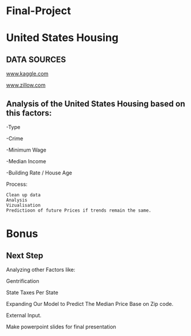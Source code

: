 # Final-Project

# United States Housing

## DATA SOURCES

www.kaggle.com

www.zillow.com

## Analysis of the United States Housing based on this factors:

-Type

-Crime

-Minimum Wage

-Median Income

-Building Rate / House Age


Process:

    Clean up data
    Analysis 
    Vizualisation
    Predictioon of future Prices if trends remain the same.
    
 
 # Bonus
 
 ## Next Step
 
Analyzing other Factors like:

Gentrification

State Taxes Per State

Expanding Our Model to Predict The Median Price Base on Zip code.

External Input.

    
   Make powerpoint slides for final presentation
